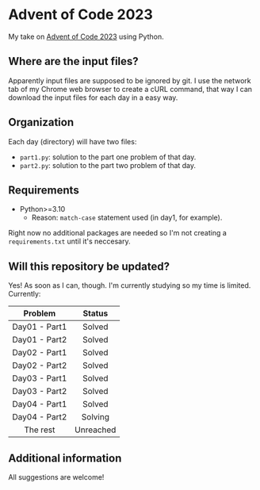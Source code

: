 # Advent of Code 2023

My take on [Advent of Code 2023](https://adventofcode.com/2023 "AOC23") using Python.

## Where are the input files?

Apparently input files are supposed to be ignored by git. I use the network tab of my Chrome web browser to create a cURL command, that way I can download the input files for each day in a easy way.

## Organization

Each day (directory) will have two files:

- `part1.py`: solution to the part one problem of that day.
- `part2.py`: solution to the part two problem of that day.

## Requirements

* Python>=3.10
  * Reason: `match-case` statement used (in day1, for example).

Right now no additional packages are needed so I'm not creating a `requirements.txt` until it's neccesary.

## Will this repository be updated?

Yes! As soon as I can, though. I'm currently studying so my time is limited. Currently:

| Problem       | Status    |
| :-----------: | :-------: |
| Day01 - Part1 | Solved    |
| Day01 - Part2 | Solved    |
| Day02 - Part1 | Solved    |
| Day02 - Part2 | Solved    |
| Day03 - Part1 | Solved    |
| Day03 - Part2 | Solved    |
| Day04 - Part1 | Solved    |
| Day04 - Part2 | Solving   |
| The rest      | Unreached |

## Additional information

All suggestions are welcome!
